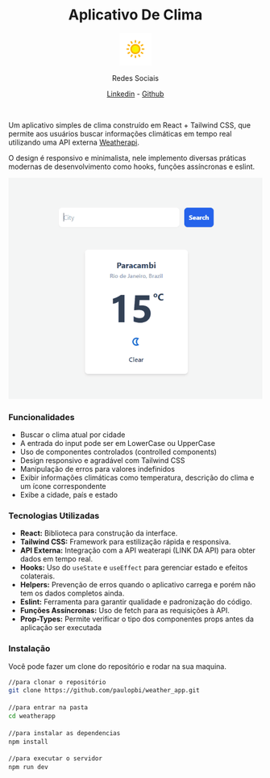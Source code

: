 <h1 align="center">
Aplicativo De Clima
</h1>

<p align="center">
<img src="./src/assets/favicon.webp" alt="Logo do clima">
</p>

<p align="center">
 Redes Sociais
</p>

<p align="center">
 <a href="https://www.linkedin.com/in/paulopbi/">Linkedin</a> -
 <a href="https://github.com/paulopbi">Github</a>
</p>

<br>

Um aplicativo simples de clima construído em React + Tailwind CSS, que permite aos usuários buscar informações climáticas em tempo real utilizando uma API externa [Weatherapi](https://www.weatherapi.com/).

O design é responsivo e minimalista, nele implemento diversas práticas modernas de desenvolvimento como hooks, funções assíncronas e eslint.

<p align="center">
<img src="./src/assets/demo.gif" alt="Demo Gif">
</p>

### **Funcionalidades**

- Buscar o clima atual por cidade
- A entrada do input pode ser em LowerCase ou UpperCase
- Uso de componentes controlados (controlled components)
- Design responsivo e agradável com Tailwind CSS
- Manipulação de erros para valores indefinidos
- Exibir informações climáticas como temperatura, descrição do clima e um ícone correspondente
- Exibe a cidade, país e estado

### **Tecnologias Utilizadas**

- **React:** Biblioteca para construção da interface.
- **Tailwind CSS:** Framework para estilização rápida e responsiva.
- **API Externa:** Integração com a API weaterapi (LINK DA API) para obter dados em tempo real.
- **Hooks:** Uso do `useState` e `useEffect` para gerenciar estado e efeitos colaterais.
- **Helpers:** Prevenção de erros quando o aplicativo carrega e porém não tem os dados completos ainda.
- **Eslint:** Ferramenta para garantir qualidade e padronização do código.
- **Funções Assíncronas:** Uso de fetch para as requisições à API.
- **Prop-Types:** Permite verificar o tipo dos componentes props antes da aplicação ser executada

### **Instalação**

Você pode fazer um clone do repositório e rodar na sua maquina.

```bash
//para clonar o repositório
git clone https://github.com/paulopbi/weather_app.git

//para entrar na pasta
cd weatherapp

//para instalar as dependencias
npm install

//para executar o servidor
npm run dev
```
